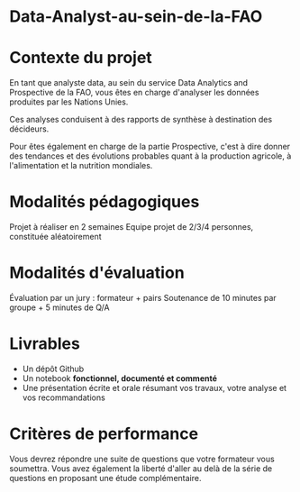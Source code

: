 # Data-Analyst-au-sein-de-la-FAO



# Contexte du projet

En tant que analyste data, au sein du service Data Analytics and Prospective de la FAO, vous êtes en charge d'analyser les données produites par les Nations Unies.

Ces analyses conduisent à des rapports de synthèse à destination des décideurs.

Pour êtes également en charge de la partie Prospective, c'est à dire donner des tendances et des évolutions probables quant à la production agricole, à l'alimentation et la nutrition mondiales.


# Modalités pédagogiques

Projet à réaliser en 2 semaines Equipe projet de 2/3/4 personnes, constituée aléatoirement


# Modalités d'évaluation

Évaluation par un jury : formateur + pairs
Soutenance de 10 minutes par groupe + 5 minutes de Q/A


# Livrables

* Un dépôt Github
* Un notebook **fonctionnel, documenté et commenté**
* Une présentation écrite et orale résumant vos travaux, votre analyse et vos recommandations


# Critères de performance

Vous devrez répondre une suite de questions que votre formateur vous soumettra.
Vous avez également la liberté d'aller au delà de la série de questions en proposant une étude complémentaire.